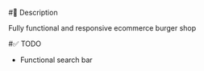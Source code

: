 #📝 Description

Fully functional and responsive ecommerce burger shop

#✅ TODO 
- Functional search bar
